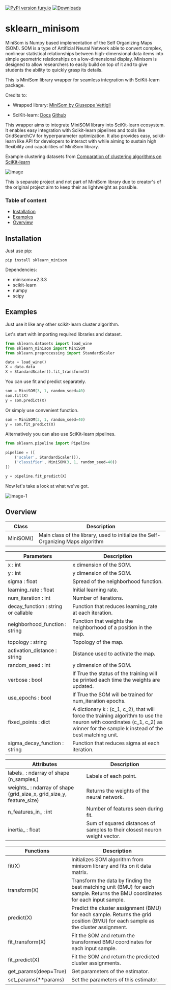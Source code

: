[![PyPI version fury.io](https://badge.fury.io/py/sklearn_minisom.svg)](https://pypi.org/project/sklearn_minisom/)
[![Downloads](https://static.pepy.tech/personalized-badge/sklearn_minisom?period=total&units=international_system&left_color=black&right_color=blue&left_text=Downloads)](https://pepy.tech/project/sklearn_minisom)

# sklearn_minisom

MiniSom is Numpy based implementation of the Self Organizing Maps (SOM). SOM is a type of Artificial Neural Network able to convert complex, nonlinear statistical relationships between high-dimensional data items into simple geometric relationships on a low-dimensional display. Minisom is designed to allow researchers to easily build on top of it and to give students the ability to quickly grasp its details.

This is MiniSom library wrapper for seamless integration with SciKit-learn package.

Credits to:
* Wrapped library: [MiniSom by Giuseppe Vettigli](https://github.com/JustGlowing/minisom)

* SciKit-learn: [Docs](https://scikit-learn.org/stable/) [Github](https://github.com/scikit-learn/scikit-learn)

This wrapper aims to integrate MiniSOM library into SciKit-learn ecosystem.
It enables easy integration with Scikit-learn pipelines and 
tools like GridSearchCV for hyperparameter optimization. It also provides easy, scikit-learn like API for developers to interact with while aiming to sustain high flexibility and capabilities of MiniSom library.

Example clustering datasets from [Comparation of clustering algorithms on SciKit-learn](https://scikit-learn.org/stable/modules/clustering.html)

![image](https://github.com/user-attachments/assets/9bf00573-1dee-455b-bd24-632b16dbec0b)

This is separate project and not part of MiniSom library due to creator's of the original project aim to keep their as lightweight as possible. 


### Table of content
- [Installation](#installation)
- [Examples](#examples)
- [Overview](#overview)

## Installation

Just use pip:

    pip install sklearn_minisom

Dependencies:
* minisom>=2.3.3
* scikit-learn
* numpy
* scipy

## Examples

Just use it like any other scikit-learn cluster algorithm.

Let's start with importing required libraries and dataset.

```python
from sklearn.datasets import load_wine
from sklearn_minisom import MiniSOM
from sklearn.preprocessing import StandardScaler

data = load_wine()
X = data.data
X = StandardScaler().fit_transform(X)
```

You can use fit and predict separately.
```python
som = MiniSOM(3, 1, random_seed=40)
som.fit(X)
y = som.predict(X)
```

Or simply use convenient function.
```python
som = MiniSOM(3, 1, random_seed=40)
y = som.fit_predict(X)
```


Alternatively you can also use SciKit-learn pipelines.
```python
from sklearn.pipeline import Pipeline

pipeline = ([
    ('scaler', StandardScaler()),
    ('classifier', MiniSOM(3, 1, random_seed=40))
])

y = pipeline.fit_predict(X)
```
Now let's take a look at what we've got.

![image-1](https://github.com/user-attachments/assets/2111a12b-8e0f-453d-83d2-cb029465f112)

## Overview

| Class | Description |
| -------- | -------------- |
| MiniSOM() | Main class of the library, used to initialize the Self-Organizing Maps algorithm|

| Parameters | Description|
| -------- | -------------- |
| x : int  | x dimension of the SOM.|
| y : int  | y dimension of the SOM.|
| sigma : float | Spread of the neighborhood function.|
| learning_rate : float  | Initial learning rate.|
| num_iteration : int  | Number of iterations.|
| decay_function : string or callable | Function that reduces learning_rate at each iteration.|
| neighborhood_function : string | Function that weights the neighborhood of a position in the map.|
| topology : string  | Topology of the map.|
|activation_distance : string | Distance used to activate the map.|
|  random_seed : int  | y dimension of the SOM.|
| verbose : bool  | If True the status of the training will be printed each time the weights are updated.|
| use_epochs : bool  |  If True the SOM will be trained for num_iteration epochs.|
| fixed_points : dict  |A dictionary k : (c_1, c_2), that will force the training algorithm to use the neuron with coordinates (c_1, c_2) as winner for the sample k instead of the best matching unit.|
| sigma_decay_function : string  |  Function that reduces sigma at each iteration.|

| Attributes | Description|
| -------- | -------------- |
| labels_ : ndarray of shape (n_samples,)  | Labels of each point.|
| weights_ : ndarray of shape (grid_size_x, grid_size_y, feature_size) | Returns the weights of the neural network.|
| n_features_in_ : int | Number of features seen during fit.|
| inertia_ : float  | Sum of squared distances of samples to their closest neuron weight vector.|

| Functions | Description|
| -------- | -------------- |
| fit(X)  | Initializes SOM algorithm from minisom library and fits on it data matrix.|
| transform(X)  | Transform the data by finding the best matching unit (BMU) for each sample. Returns the BMU coordinates for each input sample.|
| predict(X) | Predict the cluster assignment (BMU) for each sample. Returns the grid position (BMU) for each sample as the cluster assignment.|
| fit_transform(X) | Fit the SOM and return the transformed BMU coordinates for each input sample.|
| fit_predict(X) | Fit the SOM and return the predicted cluster assignments.|
| get_params(deep=True)  | Get parameters of the estimator.|
| set_params(**params) | Set the parameters of this estimator. |
